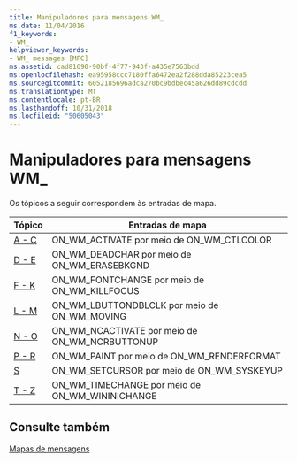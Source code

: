 ```yaml
---
title: Manipuladores para mensagens WM_
ms.date: 11/04/2016
f1_keywords:
- WM_
helpviewer_keywords:
- WM_ messages [MFC]
ms.assetid: cad81690-90bf-4f77-943f-a435e7563bdd
ms.openlocfilehash: ea95958ccc7180ffa6472ea2f288dda85223cea5
ms.sourcegitcommit: 6052185696adca270bc9bdbec45a626dd89cdcdd
ms.translationtype: MT
ms.contentlocale: pt-BR
ms.lasthandoff: 10/31/2018
ms.locfileid: "50605043"
---
```

# <a name="handlers-for-wm-messages"></a>Manipuladores para mensagens WM_

Os tópicos a seguir correspondem às entradas de mapa.

|Tópico|Entradas de mapa|
|-----------|-----------------|
|[A - C](../../mfc/reference/wm-message-handlers-a-c.md)|ON_WM_ACTIVATE por meio de ON_WM_CTLCOLOR|
|[D - E](../../mfc/reference/wm-message-handlers-d-e.md)|ON_WM_DEADCHAR por meio de ON_WM_ERASEBKGND|
|[F - K](../../mfc/reference/wm-message-handlers-f-k.md)|ON_WM_FONTCHANGE por meio de ON_WM_KILLFOCUS|
|[L - M](../../mfc/reference/wm-message-handlers-l-m.md)|ON_WM_LBUTTONDBLCLK por meio de ON_WM_MOVING|
|[N - O](../../mfc/reference/wm-message-handlers-n-o.md)|ON_WM_NCACTIVATE por meio de ON_WM_NCRBUTTONUP|
|[P - R](../../mfc/reference/wm-messages-p-r.md)|ON_WM_PAINT por meio de ON_WM_RENDERFORMAT|
|[S](../../mfc/reference/wm-messages-s.md)|ON_WM_SETCURSOR por meio de ON_WM_SYSKEYUP|
|[T - Z](../../mfc/reference/wm-messages-t-z.md)|ON_WM_TIMECHANGE por meio de ON_WM_WININICHANGE|

## <a name="see-also"></a>Consulte também

[Mapas de mensagens](../../mfc/reference/message-maps-mfc.md)

